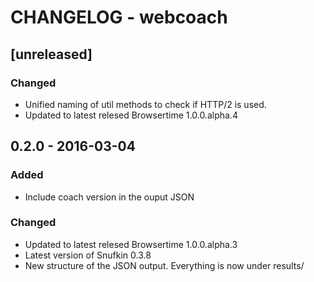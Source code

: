 # CHANGELOG - webcoach

## [unreleased]

### Changed
- Unified naming of util methods to check if HTTP/2 is used.
- Updated to latest relesed Browsertime 1.0.0.alpha.4

## 0.2.0 - 2016-03-04
### Added
- Include coach version in the ouput JSON

### Changed
- Updated to latest relesed Browsertime 1.0.0.alpha.3
- Latest version of Snufkin 0.3.8
- New structure of the JSON output. Everything is now under results/